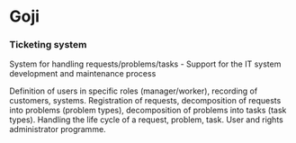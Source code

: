 # Goji
### Ticketing system


System for handling requests/problems/tasks - Support for the IT system development and maintenance process


Definition of users in specific roles (manager/worker), recording of customers, systems. Registration of requests, decomposition of requests into problems (problem types), decomposition of problems into tasks (task types). Handling the life cycle of a request, problem, task. User and rights administrator programme.
